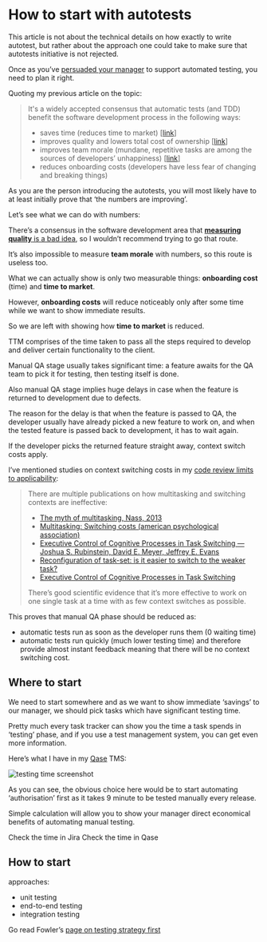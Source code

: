 # How to start with autotests

This article is not about the technical details on how exactly to write autotest, but rather about the approach one could take to make sure that autotests initiative is not rejected.

Once as you’ve [persuaded your manager](tests-persuasion.md) to support automated testing, you need to plan it right.

Quoting my previous article on the topic:

> It's a widely accepted consensus that automatic tests (and TDD) benefit the software development process in the following ways:
>
> - saves time (reduces time to market) [[link](https://www.techwell.com/sites/default/files/articles/XDD6027filelistfilename1_0.pdf)]
> - improves quality and lowers total cost of ownership [[link](https://martinfowler.com/articles/is-quality-worth-cost.html)]
> - improves team morale (mundane, repetitive tasks are among the sources of developers’ unhappiness) [[link](https://github.com/sharovatov/teamlead/blob/master/articles/happiness.md)]
> - reduces onboarding costs (developers have less fear of changing and breaking things)

As you are the person introducing the autotests, you will most likely have to at least initially prove that ‘the numbers are improving’.

Let’s see what we can do with numbers:

There’s a consensus in the software development area that [**measuring quality** is a bad idea](https://www.satisfice.com/blog/archives/487091), so I wouldn’t recommend trying to go that route.

It’s also impossible to measure **team morale** with numbers, so this route is useless too.

What we can actually show is only two measurable things: **onboarding cost** (time) and **time to market**.

However, **onboarding costs** will reduce noticeably only after some time while we want to show immediate results.

So we are left with showing how **time to market** is reduced.

TTM comprises of the time taken to pass all the steps required to develop and deliver certain functionality to the client.

Manual QA stage usually takes significant time: a feature awaits for the QA team to pick it for testing, then testing itself is done.

Also manual QA stage implies huge delays in case when the feature is returned to development due to defects.

The reason for the delay is that when the feature is passed to QA, the developer usually have already picked a new feature to work on, and when the tested feature is passed back to development, it has to wait again.

If the developer picks the returned feature straight away, context switch costs apply.

I’ve mentioned studies on context switching costs in my [code review limits to applicability](https://hackernoon.com/code-review-its-bad-expensive-and-ineffective-in-most-cases):

> There are multiple publications on how multitasking and switching contexts are ineffective:
>
> - [The myth of multitasking, Nass, 2013](https://www.npr.org/2013/05/10/182861382/the-myth-of-multitasking)
> - [Multitasking: Switching costs (american psychological association)](https://www.apa.org/research/action/multitask)
> - [Executive Control of Cognitive Processes in Task Switching — Joshua S. Rubinstein, David E. Meyer, Jeffrey E. Evans](https://www.apa.org/pubs/journals/releases/xhp274763.pdf)
> - [Reconfiguration of task-set: is it easier to switch to the weaker task?](https://pubmed.ncbi.nlm.nih.gov/11004879/)
> - [Executive Control of Cognitive Processes in Task Switching](https://www.apa.org/pubs/journals/releases/xhp274763.pdf)
>
> There’s good scientific evidence that it’s more effective to work on one single task at a time with as few context switches as possible.

This proves that manual QA phase should be reduced as:
- automatic tests run as soon as the developer runs them (0 waiting time)
- automatic tests run quickly (much lower testing time) and therefore provide almost instant feedback meaning that there will be no context switching cost.

## Where to start

We need to start somewhere and as we want to show immediate ‘savings’ to our manager, we should pick tasks which have significant testing time.

Pretty much every task tracker can show you the time a task spends in ‘testing’ phase, and if you use a test management system, you can get even more information.

Here’s what I have in my [Qase](https://qase.io) TMS:

![testing time screenshot](testing_time.PNG)

As you can see, the obvious choice here would be to start automating ‘authorisation’ first as it takes 9 minute to be tested manually every release.

Simple calculation will allow you to show your manager direct economical benefits of automating manual testing.

Check the time in Jira
Check the time in Qase


## How to start

approaches:
- unit testing
- end-to-end testing
- integration testing

Go read Fowler’s [page on testing strategy first](https://martinfowler.com/articles/practical-test-pyramid.html)


